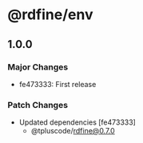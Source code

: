 # @rdfine/env

## 1.0.0

### Major Changes

- fe473333: First release

### Patch Changes

- Updated dependencies [fe473333]
  - @tpluscode/rdfine@0.7.0
